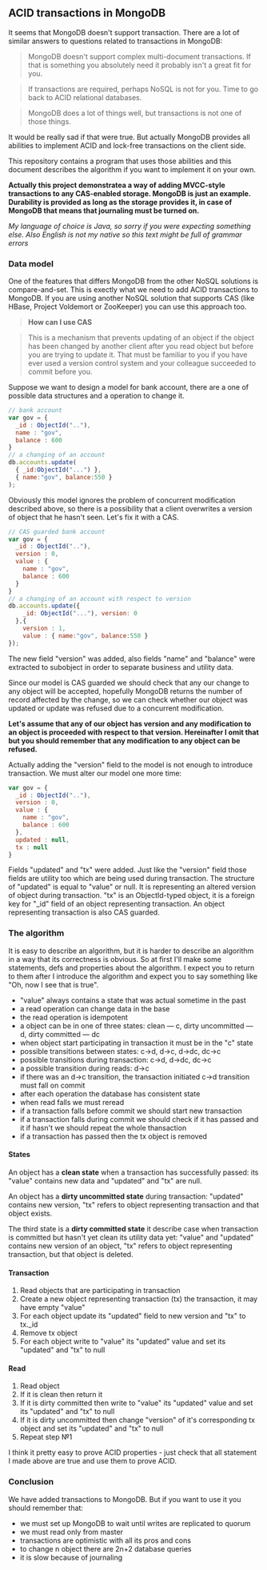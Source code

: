 ## ACID transactions in MongoDB

It seems that MongoDB doesn't support transaction. There are a lot of similar answers to questions
related to transactions in MongoDB:

> MongoDB doesn't support complex multi-document transactions. If that is something you absolutely 
need it probably isn't a great fit for you.

> If transactions are required, perhaps NoSQL is not for you. Time to go back to ACID relational databases.

> MongoDB does a lot of things well, but transactions is not one of those things.

It would be really sad if that were true. But actually MongoDB provides all abilities to implement ACID and 
lock-free transactions on the client side. 

This repository contains a program that uses those abilities and this document describes the algorithm if you
want to implement it on your own. 

<b>Actually this project demonstratea a way of adding MVCC-style transactions to any CAS-enabled storage. 
MongoDB is just an example. Durability is provided as long as the storage provides it, in case of MongoDB 
that means that journaling must be turned on.</b>

*My language of choice is Java, so sorry if you were expecting something else. Also English is not my native so
this text might be full of grammar errors*

### Data model

One of the features that differs MongoDB from the other NoSQL solutions is compare-and-set.
This is exectly what we need to add ACID transactions to MongoDB. If you are using another NoSQL solution
that supports CAS (like HBase, Project Voldemort or ZooKeeper) you can use this approach too.

> **How can I use CAS**

> This is a mechanism that prevents updating of an object if the object has been changed by another client after
you read object but before you are trying to update it. That must be familiar to you if you have ever used a 
version control system and your colleague succeeded to commit before you.

Suppose we want to design a model for bank account, there are a one of possible data structures and a operation to 
change it.

```javascript
// bank account
var gov = {
  _id : ObjectId(".."),
  name : "gov",
  balance : 600
}
// a changing of an account
db.accounts.update( 
  { _id:ObjectId("...") }, 
  { name:"gov", balance:550 }
);
```

Obviously this model ignores the problem of concurrent modification described above, so there is a possibility that
a client overwrites a version of object that he hasn't seen. Let's fix it with a CAS.

```javascript
// CAS guarded bank account
var gov = {
  _id : ObjectId(".."),
  version : 0,
  value : {
    name : "gov",
    balance : 600
  }
}
// a changing of an account with respect to version
db.accounts.update({ 
    _id: ObjectId("..."), version: 0
  },{ 
    version : 1, 
    value : { name:"gov", balance:550 } 
});
```

The new field "version" was added, also fields "name" and "balance" were extracted to subobject in order to separate
business and utility data.

Since our model is CAS guarded we should check that any our change to any object will be accepted, hopefully
MongoDB returns the number of record affected by the change, so we can check whether our object was updated or 
update was refused due to a concurrent modification.

**Let's assume that any of our object has version and any modification to an object is proceeded 
with respect to that version. Hereinafter I omit that but you should remember that any modification
to any object can be refused.**

Actually adding the "version" field to the model is not enough to introduce transaction. We must alter our model
one more time:

```javascript
var gov = {
  _id : ObjectId(".."),
  version : 0,
  value : {
    name : "gov",
    balance : 600
  },
  updated : null,
  tx : null
}
```

Fields "updated" and "tx" were added. Just like the "version" field those fields are utility too which are 
being used during transaction. The structure of "updated" is equal to "value" or null. It is representing an 
altered version of object during transaction. "tx" is an ObjectId-typed object, it is a foreign key for "_id" 
field of an object representing transaction. An object representing transaction is also CAS guarded.

### The algorithm

It is easy to describe an algorithm, but it is harder to describe an algorithm in a way that its correctness 
is obvious. So at first I'll make some statements, defs and properties about the algorithm. I expect you to
return to them after I introduce the algorithm and expect you to say something like "Oh, now I see that is true".

- "value" always contains a state that was actual sometime in the past
- a read operation can change data in the base
- the read operation is idempotent
- a object can be in one of three states: clean — c, dirty uncommitted — d, dirty committed — dc
- when object start participating in transaction it must be in the "c" state
- possible transitions between states: c→d, d→c, d→dc, dc→c
- possible transitions during transaction: c→d, d→dc, dc→c
- a possible transition during reads: d→c
- if there was an d→c transition, the transaction initiated c→d transition must fall on commit
- after each operation the database has consistent state
- when read falls we must reread
- if a transaction falls before commit we should start new transaction
- if a transaction falls during commit we should check if it has passed 
  and it if hasn't we should repeat the whole thansaction
- if a transaction has passed then the tx object is removed

#### States

An object has a **clean state** when a transaction has successfully passed: its "value" contains new data 
and "updated" and "tx" are null.

An object has a **dirty uncommitted state** during transaction: "updated" contains new version, "tx" refers to
object representing transaction and that object exists.

The third state is a **dirty committed state** it describe case when transaction is committed but hasn't yet clean
its utility data yet: "value" and "updated" contains new version of an object, "tx" refers to
object representing transaction, but that object is deleted.

#### Transaction

1. Read objects that are participating in transaction
2. Create a new object representing transaction (tx) the transaction, it may have empty "value"
3. For each object update its "updated" field to new version and "tx" to tx._id
4. Remove tx object
5. For each object write to "value" its "updated" value and set its "updated" and "tx" to null

#### Read

1. Read object
2. If it is clean then return it
3. If it is dirty committed then write to "value" its "updated" value and set its "updated" and "tx" to null
4. If it is dirty uncommitted then change "version" of it's corresponding tx object and set its "updated" 
   and "tx" to null
5. Repeat step №1

I think it pretty easy to prove ACID properties - just check that all statement I made above are true and 
use them to prove ACID.

### Conclusion

We have added transactions to MongoDB. But if you want to use it you should remember that:
- we must set up MongoDB to wait until writes are replicated to quorum
- we must read only from master
- transactions are optimistic with all its pros and cons
- to change n object there are 2n+2 database queries
- it is slow because of journaling